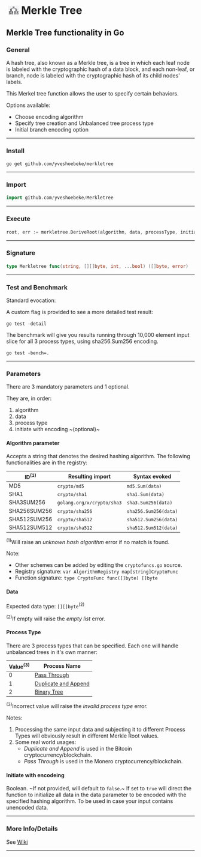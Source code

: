 <h1><img src="docs/merkletree.png" style="height:25px;width:30px;float:left;margin:5px;"/>Merkle Tree</h1>

## Merkle Tree functionality in Go

### General

A hash tree, also known as a Merkle tree, is a tree in which each leaf node is labeled with the cryptographic hash of a data block, and each non-leaf, or branch, node is labeled with the cryptographic hash of its child nodes' labels.

This Merkel tree function allows the user to specify certain behaviors.

Options available:

* Choose encoding algorithm
* Specify tree creation and Unbalanced tree process type
* Initial branch encoding option

---

### Install

```shell
go get github.com/yveshoebeke/merkletree
```

---

### Import

```go
import github.com/yveshoebeke/Merkletree
```

---

### Execute

```go
root, err := merkletree.DeriveRoot(algorithm, data, processType, initialEncoding)
```

---

### Signature

```go
type Merkletree func(string, [][]byte, int, ...bool) ([]byte, error)
```

---

### Test and Benchmark

Standard evocation:

A custom flag is provided to see a more detailed test result:

```shell
go test -detail
```

The benchmark will give you results running through 10,000 element input slice for all 3 process types, using sha256.Sum256 encoding.

```shell
go test -bench=.
```

---

### Parameters

There are 3 mandatory parameters and 1 optional.

They are, in order:

1. algorithm
1. data
1. process type
1. initiate with encoding ~(optional)~

#### Algorithm parameter

Accepts a string that denotes the desired hashing algorithm.
The following functionalities are in the registry:

|ID<sup>(1)</sup>  |  Resulting import     | Syntax evoked |
|-------------|---------------|----------------|
|MD5          | ```crypto/md5```| ```md5.Sum(data)```|
|SHA1          | ```crypto/sha1``` | ```sha1.Sum(data)```|
|SHA3SUM256    | ```golang.org/x/crypto/sha3``` |```sha3.Sum256(data)```|
|SHA256SUM256  | ```crypto/sha256``` |```sha256.Sum256(data)```|
|SHA512SUM256  | ```crypto/sha512``` |```sha512.Sum256(data)```|
|SHA512SUM512  | ```crypto/sha512``` |```sha512.Sum512(data)```|

<sup>(1)</sup>Will raise an *unknown hash algorithm* error if no match is found.

Note:

* Other schemes can be added by editing the ```cryptofuncs.go``` source.
* Registry signature: ```var AlgorithmRegistry map[string]CryptoFunc```
* Function signature: ```type CryptoFunc func([]byte) []byte```

#### Data

Expected data type: ```[][]byte```<sup>(2)</sup>

<sup>(2)</sup>If empty will raise the *empty list* error.

#### Process Type

There are 3 process types that can be specified. Each one will handle unbalanced trees in it's own manner:

|Value<sup>(3)</sup>|Process Name|
|-----------|-----------|
|0| [Pass Through](#pass-through)|
|1| [Duplicate and Append](#duplicate-and-append)|
|2| [Binary Tree](#binary-tree)|

<sup>(3)</sup>Incorrect value will raise the *invalid process type* error.

Notes:

1. Processing the same input data and subjecting it to different Process Types will obviously result in different Merkle Root values.
1. Some real world usages:
    * *Duplicate and Append* is used in the Bitcoin cryptocurrency/blockchain.
    * *Pass Through* is used in the Monero cryptocurrency/blockchain.

#### Initiate with encodeing

Boolean. ~If not provided, will default to ```false```.~ If set to ```true``` will direct the function to initialize all data in the data parameter to be encoded with the specified hashing algorithm. To be used in case your input contains unencoded data.

---

### More Info/Details

See [Wiki](https://github.com/yveshoebeke/merkletree/wiki)

___
